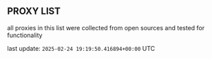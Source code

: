 ## PROXY LIST

all proxies in this list were collected from open sources and tested for functionality

last update: `2025-02-24 19:19:50.416894+00:00` UTC